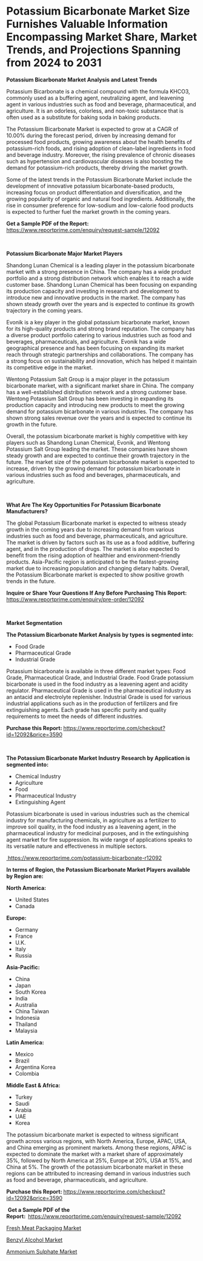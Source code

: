 <p><h1>Potassium Bicarbonate Market Size Furnishes Valuable Information Encompassing Market Share, Market Trends, and Projections Spanning from 2024 to 2031</h1></p><p><strong>Potassium Bicarbonate Market Analysis and Latest Trends</strong></p>
<p><p>Potassium Bicarbonate is a chemical compound with the formula KHCO3, commonly used as a buffering agent, neutralizing agent, and leavening agent in various industries such as food and beverage, pharmaceutical, and agriculture. It is an odorless, colorless, and non-toxic substance that is often used as a substitute for baking soda in baking products.</p><p>The Potassium Bicarbonate Market is expected to grow at a CAGR of 10.00% during the forecast period, driven by increasing demand for processed food products, growing awareness about the health benefits of potassium-rich foods, and rising adoption of clean-label ingredients in food and beverage industry. Moreover, the rising prevalence of chronic diseases such as hypertension and cardiovascular diseases is also boosting the demand for potassium-rich products, thereby driving the market growth.</p><p>Some of the latest trends in the Potassium Bicarbonate Market include the development of innovative potassium bicarbonate-based products, increasing focus on product differentiation and diversification, and the growing popularity of organic and natural food ingredients. Additionally, the rise in consumer preference for low-sodium and low-calorie food products is expected to further fuel the market growth in the coming years.</p></p>
<p><strong>Get a Sample PDF of the Report:&nbsp;</strong> <a href="https://www.reportprime.com/enquiry/request-sample/12092">https://www.reportprime.com/enquiry/request-sample/12092</a></p>
<p>&nbsp;</p>
<p><strong>Potassium Bicarbonate Major Market Players</strong></p>
<p><p>Shandong Lunan Chemical is a leading player in the potassium bicarbonate market with a strong presence in China. The company has a wide product portfolio and a strong distribution network which enables it to reach a wide customer base. Shandong Lunan Chemical has been focusing on expanding its production capacity and investing in research and development to introduce new and innovative products in the market. The company has shown steady growth over the years and is expected to continue its growth trajectory in the coming years.</p><p>Evonik is a key player in the global potassium bicarbonate market, known for its high-quality products and strong brand reputation. The company has a diverse product portfolio catering to various industries such as food and beverages, pharmaceuticals, and agriculture. Evonik has a wide geographical presence and has been focusing on expanding its market reach through strategic partnerships and collaborations. The company has a strong focus on sustainability and innovation, which has helped it maintain its competitive edge in the market.</p><p>Wentong Potassium Salt Group is a major player in the potassium bicarbonate market, with a significant market share in China. The company has a well-established distribution network and a strong customer base. Wentong Potassium Salt Group has been investing in expanding its production capacity and introducing new products to meet the growing demand for potassium bicarbonate in various industries. The company has shown strong sales revenue over the years and is expected to continue its growth in the future.</p><p>Overall, the potassium bicarbonate market is highly competitive with key players such as Shandong Lunan Chemical, Evonik, and Wentong Potassium Salt Group leading the market. These companies have shown steady growth and are expected to continue their growth trajectory in the future. The market size of the potassium bicarbonate market is expected to increase, driven by the growing demand for potassium bicarbonate in various industries such as food and beverages, pharmaceuticals, and agriculture.</p></p>
<p>&nbsp;</p>
<p><strong>What Are The Key Opportunities For Potassium Bicarbonate Manufacturers?</strong></p>
<p><p>The global Potassium Bicarbonate market is expected to witness steady growth in the coming years due to increasing demand from various industries such as food and beverage, pharmaceuticals, and agriculture. The market is driven by factors such as its use as a food additive, buffering agent, and in the production of drugs. The market is also expected to benefit from the rising adoption of healthier and environment-friendly products. Asia-Pacific region is anticipated to be the fastest-growing market due to increasing population and changing dietary habits. Overall, the Potassium Bicarbonate market is expected to show positive growth trends in the future.</p></p>
<p><strong>Inquire or Share Your Questions If Any Before Purchasing This Report:</strong> <a href="https://www.reportprime.com/enquiry/pre-order/12092">https://www.reportprime.com/enquiry/pre-order/12092</a></p>
<p>&nbsp;</p>
<p><strong>Market Segmentation</strong></p>
<p><strong>The Potassium Bicarbonate Market Analysis by types is segmented into:</strong></p>
<p><ul><li>Food Grade</li><li>Pharmaceutical Grade</li><li>Industrial Grade</li></ul></p>
<p><p>Potassium bicarbonate is available in three different market types: Food Grade, Pharmaceutical Grade, and Industrial Grade. Food Grade potassium bicarbonate is used in the food industry as a leavening agent and acidity regulator. Pharmaceutical Grade is used in the pharmaceutical industry as an antacid and electrolyte replenisher. Industrial Grade is used for various industrial applications such as in the production of fertilizers and fire extinguishing agents. Each grade has specific purity and quality requirements to meet the needs of different industries.</p></p>
<p><strong>Purchase this Report:&nbsp;</strong><a href="https://www.reportprime.com/checkout?id=12092&price=3590">https://www.reportprime.com/checkout?id=12092&price=3590</a></p>
<p>&nbsp;</p>
<p><strong>The Potassium Bicarbonate Market Industry Research by Application is segmented into:</strong></p>
<p><ul><li>Chemical Industry</li><li>Agriculture</li><li>Food</li><li>Pharmaceutical Industry</li><li>Extinguishing Agent</li></ul></p>
<p><p>Potassium bicarbonate is used in various industries such as the chemical industry for manufacturing chemicals, in agriculture as a fertilizer to improve soil quality, in the food industry as a leavening agent, in the pharmaceutical industry for medicinal purposes, and in the extinguishing agent market for fire suppression. Its wide range of applications speaks to its versatile nature and effectiveness in multiple sectors.</p></p>
<p><a href="https://www.reportprime.com/potassium-bicarbonate-r12092">&nbsp;https://www.reportprime.com/potassium-bicarbonate-r12092</a></p>
<p><strong>In terms of Region, the Potassium Bicarbonate Market Players available by Region are:</strong></p>
<p>
    <p> <strong> North America: </strong>
        <ul>
            <li>United States</li>
            <li>Canada</li>
        </ul>
        </p> 
    <p> <strong> Europe: </strong>
        <ul>
            <li>Germany</li>
            <li>France</li>
            <li>U.K.</li>
            <li>Italy</li>
            <li>Russia</li>
        </ul>
        </p> 
    <p> <strong> Asia-Pacific: </strong>
        <ul>
            <li>China</li>
            <li>Japan</li>
            <li>South Korea</li>
            <li>India</li>
            <li>Australia</li>
            <li>China Taiwan</li>
            <li>Indonesia</li>
            <li>Thailand</li>
            <li>Malaysia</li>
        </ul>
        </p> 
    <p> <strong> Latin America: </strong>
        <ul>
            <li>Mexico</li>
            <li>Brazil</li>
            <li>Argentina Korea</li>
            <li>Colombia</li>
        </ul>
        </p> 
    <p> <strong> Middle East & Africa: </strong>
        <ul>
            <li>Turkey</li>
            <li>Saudi</li>
            <li>Arabia</li>
            <li>UAE</li>
            <li>Korea</li>
        </ul>
    </p>
    </p>
<p><p>The potassium bicarbonate market is expected to witness significant growth across various regions, with North America, Europe, APAC, USA, and China emerging as prominent markets. Among these regions, APAC is expected to dominate the market with a market share of approximately 35%, followed by North America at 25%, Europe at 20%, USA at 15%, and China at 5%. The growth of the potassium bicarbonate market in these regions can be attributed to increasing demand in various industries such as food and beverage, pharmaceuticals, and agriculture.</p></p>
<p><strong>Purchase this Report: </strong><a href="https://www.reportprime.com/checkout?id=12092&price=3590">https://www.reportprime.com/checkout?id=12092&price=3590</a></p>
<p>&nbsp;<strong>Get a Sample PDF of the Report:&nbsp;&nbsp;</strong><a href="https://www.reportprime.com/enquiry/request-sample/12092">https://www.reportprime.com/enquiry/request-sample/12092</a></p>
<p><strong></strong></p>
<p><p><a href="https://github.com/widyafarer/Market-Research-Report-List-1/blob/main/fresh-meat-packaging-market.md">Fresh Meat Packaging Market</a></p><p><a href="https://github.com/sydneyHaley871/Market-Research-Report-List-1/blob/main/benzyl-alcohol-market.md">Benzyl Alcohol Market</a></p><p><a href="https://github.com/seamusocallaghan/Market-Research-Report-List-1/blob/main/ammonium-sulphate-market.md">Ammonium Sulphate Market</a></p></p>